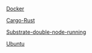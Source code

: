 

[Docker](private-docker-commands.md)

[Cargo-Rust](private-rust-cargo.md)

[Substrate-double-node-running](private-substrate-double-node-running-commands.md)

[Ubuntu](private-ubuntu-commands.md)

